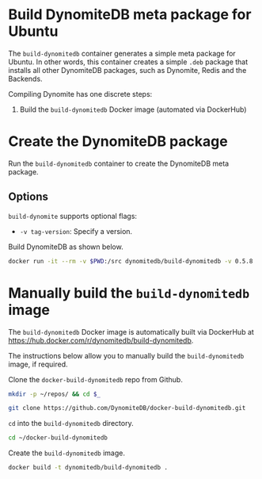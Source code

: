# Build DynomiteDB meta package for Ubuntu

The `build-dynomitedb` container generates a simple meta package for Ubuntu. In other words, this container creates a simple `.deb` package that installs all other DynomiteDB packages, such as Dynomite, Redis and the Backends.

Compiling Dynomite has one discrete steps:

1. Build the `build-dynomitedb` Docker image (automated via DockerHub)

# Create the DynomiteDB package

Run the `build-dynomitedb` container to create the DynomiteDB meta package.

## Options

`build-dynomite` supports optional flags:

- `-v tag-version`: Specify a version.

Build DynomiteDB as shown below.

```bash
docker run -it --rm -v $PWD:/src dynomitedb/build-dynomitedb -v 0.5.8
```

# Manually build the `build-dynomitedb` image

The `build-dynomitedb` Docker image is automatically built via DockerHub at https://hub.docker.com/r/dynomitedb/build-dynomitedb.

The instructions below allow you to manually build the `build-dynomitedb` image, if required.

Clone the `docker-build-dynomitedb` repo from Github.

```bash
mkdir -p ~/repos/ && cd $_

git clone https://github.com/DynomiteDB/docker-build-dynomitedb.git
```

`cd` into the `build-dynomitedb` directory.

```bash
cd ~/docker-build-dynomitedb
```

Create the `build-dynomitedb` image.

```bash
docker build -t dynomitedb/build-dynomitedb .
```
